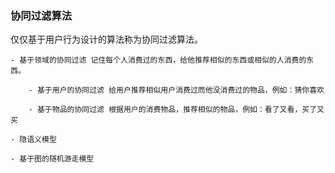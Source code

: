 ### 协同过滤算法

仅仅基于用户行为设计的算法称为协同过滤算法。
    
    - 基于领域的协同过滤 记住每个人消费过的东西，给他推荐相似的东西或相似的人消费的东西。
    
        - 基于用户的协同过滤 给用户推荐相似用户消费过而他没消费过的物品，例如：猜你喜欢
        
        - 基于物品的协同过滤 根据用户的消费物品，推荐相似的物品，例如：看了又看，买了又买
            
    - 隐语义模型
    
    - 基于图的随机游走模型
